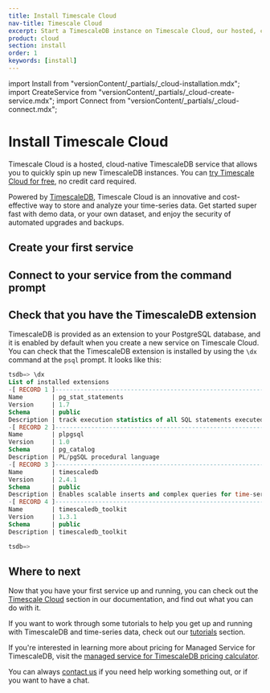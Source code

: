 ```yaml
---
title: Install Timescale Cloud
nav-title: Timescale Cloud
excerpt: Start a TimescaleDB instance on Timescale Cloud, our hosted, cloud-native TimescaleDB service
product: cloud
section: install
order: 1
keywords: [install]
---
```


import Install from "versionContent/_partials/_cloud-installation.mdx";
import CreateService from "versionContent/_partials/_cloud-create-service.mdx";
import Connect from "versionContent/_partials/_cloud-connect.mdx";

# Install Timescale Cloud

Timescale Cloud is a hosted, cloud-native TimescaleDB service that allows you to
quickly spin up new TimescaleDB instances. You can
[try Timescale Cloud for free][sign-up], no credit card required.

Powered by [TimescaleDB][timescale-features], Timescale Cloud is an innovative
and cost-effective way to store and analyze your time-series data. Get started
super fast with demo data, or your own dataset, and enjoy the security of
automated upgrades and backups.

<Install />

## Create your first service

<CreateService demoData={true} />

## Connect to your service from the command prompt

<Connect />

## Check that you have the TimescaleDB extension

TimescaleDB is provided as an extension to your PostgreSQL database, and it is
enabled by default when you create a new service on Timescale Cloud. You can
check that the TimescaleDB extension is installed by using the `\dx` command at
the `psql` prompt. It looks like this:

```sql
tsdb=> \dx
List of installed extensions
-[ RECORD 1 ]------------------------------------------------------------------
Name        | pg_stat_statements
Version     | 1.7
Schema      | public
Description | track execution statistics of all SQL statements executed
-[ RECORD 2 ]------------------------------------------------------------------
Name        | plpgsql
Version     | 1.0
Schema      | pg_catalog
Description | PL/pgSQL procedural language
-[ RECORD 3 ]------------------------------------------------------------------
Name        | timescaledb
Version     | 2.4.1
Schema      | public
Description | Enables scalable inserts and complex queries for time-series data
-[ RECORD 4 ]------------------------------------------------------------------
Name        | timescaledb_toolkit
Version     | 1.3.1
Schema      | public
Description | timescaledb_toolkit

tsdb=>
```

## Where to next

Now that you have your first service up and running, you can check out the
[Timescale Cloud][tsc-docs] section in our documentation, and
find out what you can do with it.

If you want to work through some tutorials to help you get up and running with
TimescaleDB and time-series data, check out our [tutorials][tutorials] section.

If you're interested in learning more about pricing for Managed Service for
TimescaleDB, visit the
[managed service for TimescaleDB pricing calculator][timescale-pricing].

You can always [contact us][contact] if you need help working something out, or
if you want to have a chat.

[contact]: https://www.timescale.com/contact
[sign-up]: https://www.timescale.com/timescale-signup
[timescale-features]: https://www.timescale.com/products/#Features
[timescale-pricing]: https://www.timescale.com/products#cloud-pricing
[tsc-docs]: /cloud/:currentVersion:/
[tutorials]: /timescaledb/:currentVersion:/tutorials/
